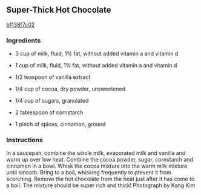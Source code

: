 ## Super-Thick Hot Chocolate

[b1138f7c02](http://www.foodnetwork.com/recipes/anne-burrell/super-thick-hot-chocolate-recipe4.html)

### Ingredients

 - 3 cup of milk, fluid, 1% fat, without added vitamin a and vitamin d

 - 1 cup of milk, fluid, 1% fat, without added vitamin a and vitamin d

 - 1/2 teaspoon of vanilla extract

 - 1/4 cup of cocoa, dry powder, unsweetened

 - 1/4 cup of sugars, granulated

 - 2 tablespoon of cornstarch

 - 1 pinch of spices, cinnamon, ground

### Instructions

In a saucepan, combine the whole milk, evaporated milk and vanilla and warm up over low heat. Combine the cocoa powder, sugar, cornstarch and cinnamon in a bowl. Whisk the cocoa mixture into the warm milk mixture until smooth. Bring to a boil, whisking frequently to prevent it from scorching. Remove the hot chocolate from the heat just after it has come to a boil. The mixture should be super rich and thick! Photograph by Kang Kim